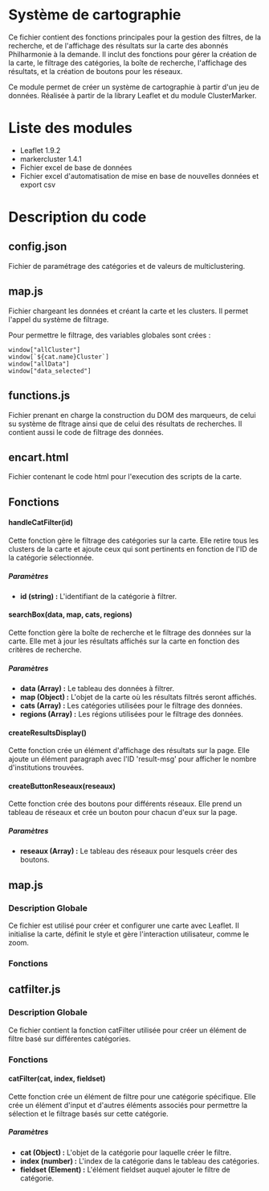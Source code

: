 # Système de cartographie

Ce fichier contient des fonctions principales pour la gestion des filtres, de la recherche, et de l'affichage des résultats sur la carte des abonnés Philharmonie à la demande. Il inclut des fonctions pour gérer la création de la carte, le filtrage des catégories, la boîte de recherche, l'affichage des résultats, et la création de boutons pour les réseaux.

Ce module permet de créer un système de cartographie à partir d'un jeu de données. Réalisée à partir de la library Leaflet et du module ClusterMarker.

# Liste des modules

- Leaflet 1.9.2
- markercluster 1.4.1
- Fichier excel de base de données
- Fichier excel d'automatisation de mise en base de nouvelles données et export csv

# Description du code

## config.json

Fichier de paramétrage des catégories et de valeurs de multiclustering.

## map.js

Fichier chargeant les données et créant la carte et les clusters. Il permet l'appel du système de filtrage. 

Pour permettre le filtrage, des variables globales sont crées :

```
window["allCluster"]
window[`${cat.name}Cluster`]
window["allData"]
window["data_selected"]

```
## functions.js

Fichier prenant en charge la construction du DOM des marqueurs, de celui su système de fltrage ainsi que de celui des résultats de recherches. Il contient aussi le code de filtrage des données. 

## encart.html

Fichier contenant le code html pour l'execution des scripts de la carte.

## Fonctions

#### handleCatFilter(id)
Cette fonction gère le filtrage des catégories sur la carte. Elle retire tous les clusters de la carte et ajoute ceux qui sont pertinents en fonction de l'ID de la catégorie sélectionnée.

##### Paramètres

- **id (string) :** L'identifiant de la catégorie à filtrer.

#### searchBox(data, map, cats, regions)
Cette fonction gère la boîte de recherche et le filtrage des données sur la carte. Elle met à jour les résultats affichés sur la carte en fonction des critères de recherche.

##### Paramètres

- **data (Array) :** Le tableau des données à filtrer.
- **map (Object) :** L'objet de la carte où les résultats filtrés seront affichés.
- **cats (Array) :** Les catégories utilisées pour le filtrage des données.
- **regions (Array) :** Les régions utilisées pour le filtrage des données.

#### createResultsDisplay()
Cette fonction crée un élément d'affichage des résultats sur la page. Elle ajoute un élément paragraph avec l'ID 'result-msg' pour afficher le nombre d'institutions trouvées.


#### createButtonReseaux(reseaux)
Cette fonction crée des boutons pour différents réseaux. Elle prend un tableau de réseaux et crée un bouton pour chacun d'eux sur la page.

##### Paramètres

- **reseaux (Array) :** Le tableau des réseaux pour lesquels créer des boutons.

## map.js

### Description Globale
Ce fichier est utilisé pour créer et configurer une carte avec Leaflet. Il initialise la carte, définit le style et gère l'interaction utilisateur, comme le zoom.

### Fonctions

## catfilter.js

### Description Globale
Ce fichier contient la fonction catFilter utilisée pour créer un élément de filtre basé sur différentes catégories.

### Fonctions

#### catFilter(cat, index, fieldset)
Cette fonction crée un élément de filtre pour une catégorie spécifique. Elle crée un élément d'input et d'autres éléments associés pour permettre la sélection et le filtrage basés sur cette catégorie.

##### Paramètres

- **cat (Object) :** L'objet de la catégorie pour laquelle créer le filtre.
- **index (number) :** L'index de la catégorie dans le tableau des catégories.
- **fieldset (Element) :** L'élément fieldset auquel ajouter le filtre de catégorie.

